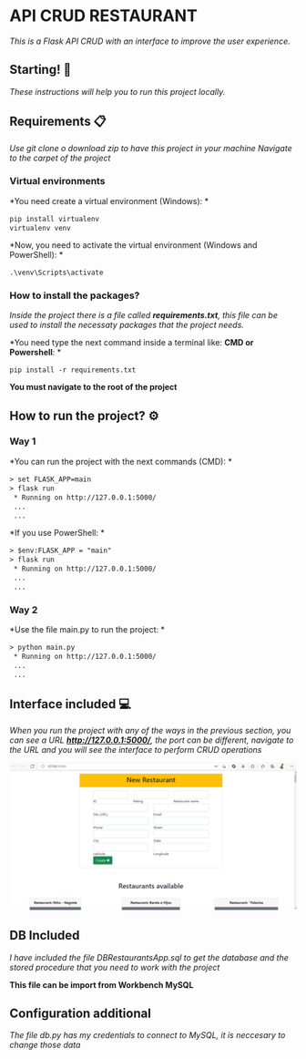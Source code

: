 # API CRUD RESTAURANT

*This is a Flask API CRUD with an interface to improve the user experience.*

## Starting! 🚀

*These instructions will help you to run this project locally.*

## Requirements 📋

*Use git clone o download zip to have this project in your machine*
*Navigate to the carpet of the project*

### Virtual environments
*You need create a virtual environment (Windows): *
```
pip install virtualenv
virtualenv venv 
```
*Now, you need to activate the virtual environment (Windows and PowerShell): *
```
.\venv\Scripts\activate
```

### How to install the packages?
*Inside the project there is a file called **requirements.txt**, this file can be used to install
the necessaty packages that the project needs.*

*You need type the next command inside a terminal like: **CMD or Powershell**: *
```
pip install -r requirements.txt
```
**You must navigate to the root of the project**

## How to run the project? ⚙️

### Way 1

*You can run the project with the next commands (CMD): *
```
> set FLASK_APP=main
> flask run
 * Running on http://127.0.0.1:5000/
 ...
 ...
```

*If you use PowerShell: *
```
> $env:FLASK_APP = "main"
> flask run
 * Running on http://127.0.0.1:5000/
 ...
 ...
```

### Way 2

*Use the file main.py to run the project: *
```
> python main.py
 * Running on http://127.0.0.1:5000/
 ...
 ...
```

## Interface included 💻

*When you run the project with any of the ways in the previous section, you can see a URL
**http://127.0.0.1:5000/**, the port can be different, navigate to the URL and you will see
the interface to perform CRUD operations*

![Alt text](./src/static/images/example.png?raw=true "Interface")

## DB Included
*I have included the file DBRestaurantsApp.sql to get the database and the stored procedure that you need to work with the project*

**This file can be import from Workbench MySQL**

## Configuration additional
*The file db.py has my credentials to connect to MySQL, it is neccesary to change those data*

